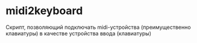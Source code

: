 # midi2keyboard
Скрипт, позволяющий подключать midi-устройства (преимущественно клавиатуры) в качестве устройства ввода (клавиатуры)
